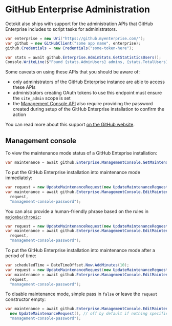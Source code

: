 # GitHub Enterprise Administration

Octokit also ships with support for the administration APIs that GitHub
Enterprise includes to script tasks for administrators.

```c#
var enterprise = new Uri("https://github.myenterprise.com/");
var github = new GitHubClient("some app name", enterprise);
github.Credentials = new Credentials("some-token-here");

var stats = await github.Enterprise.AdminStats.GetStatisticsUsers();
Console.WriteLine($"Found {stats.AdminUsers} admins, {stats.TotalUsers} total users and {stats.SuspendedUsers} suspended users");
```

Some caveats on using these APIs that you should be aware of:

 - only administrators of the GitHub Enterprise instance are able to access
   these APIs
 - administrators creating OAuth tokens to use this endpoint must ensure the
   `site_admin` scope is set
 - the [Management Console API](https://developer.github.com/enterprise/2.18/v3/enterprise/management_console/)
   also require providing the password created during setup of the GitHub
   Enterprise installation to confirm the action

You can read more about this support [on the GitHub website](https://developer.github.com/enterprise/2.18/v3/enterprise-admin/).


## Management console

To view the maintenance mode status of a GitHub Enteprise installation:

```C#
var maintenance = await github.Enterprise.ManagementConsole.GetMaintenanceMode("management-console-password");
```

To put the GitHub Enterprise installation into maintenance mode immediately:

```C#
var request = new UpdateMaintenanceRequest(new UpdateMaintenanceRequestDetails(true));
var maintenance = await github.Enterprise.ManagementConsole.EditMaintenanceMode(
  request,
  "management-console-password");
```

You can also provide a human-friendly phrase based on the rules in
[`mojombo/chronic`](https://github.com/mojombo/chronic):

```C#
var request = new UpdateMaintenanceRequest(new UpdateMaintenanceRequestDetails(true, "tomorrow at 5pm"));
var maintenance = await github.Enterprise.ManagementConsole.EditMaintenanceMode(
  request,
  "management-console-password");
```

To put the GitHub Enterprise installation into maintenance mode after a period
of time:

```C#
var scheduledTime = DateTimeOffset.Now.AddMinutes(10);
var request = new UpdateMaintenanceRequest(new UpdateMaintenanceRequestDetails(true, scheduledTime));
var maintenance = await github.Enterprise.ManagementConsole.EditMaintenanceMode(
  request,
  "management-console-password");
```

To disable maintenance mode, simple pass in `false` or leave the `request`
constructor empty:

```c#
var maintenance = await github.Enterprise.ManagementConsole.EditMaintenanceMode(
  new UpdateMaintenanceRequest(), // off by default if nothing specified
  "management-console-password");
```
